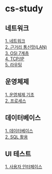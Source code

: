 # cs-study

## 네트워크
[1. 네트워크](https://github.com/hyewon218/CS-study/blob/main/docs/Network.md)<br>
[2. 근거리 통신망(LAN)](https://github.com/hyewon218/CS-study/blob/main/docs/LAN.md)<br>
[3. OSI 7계층](https://github.com/hyewon218/CS-study/blob/main/docs/IOS7layer.md)<br>
[4. TCP/IP](https://github.com/hyewon218/CS-study/blob/main/docs/TCPandIP.md)<br>
[5. 라우팅](https://github.com/hyewon218/CS-study/blob/main/docs/Routing.md)<br>

## 운영체제
[1. 운영체제 기초](https://github.com/hyewon218/CS-study/blob/main/docs/OperatingSystem.md)<br>
[2. 프로세스](https://github.com/hyewon218/CS-study/blob/main/docs/Process.md)<br>

## 데이터베이스
[1. 데이터베이스](https://github.com/hyewon218/CS-study/blob/main/docs/Database.md)<br>
[2. SQL 활용](https://github.com/hyewon218/CS-study/blob/main/docs/SQL.md)<br>

## UI 테스트
[1. 사용자 인터페이스](https://github.com/hyewon218/CS-study/blob/main/docs/UI.md)<br>